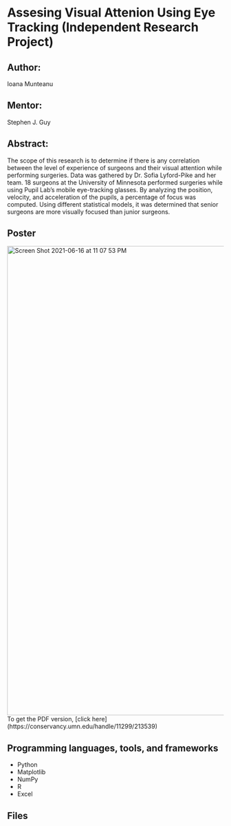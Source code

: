 # Assesing Visual Attenion Using Eye Tracking (Independent Research Project)

## Author:
Ioana Munteanu

## Mentor:
Stephen J. Guy

## Abstract:
The scope of this research is to determine if there is any correlation between the level of experience of surgeons and their visual attention while performing surgeries. Data was gathered by Dr. Sofia Lyford-Pike and her team. 18 surgeons at the University of Minnesota performed surgeries while using Pupil Lab’s mobile eye-tracking glasses. By analyzing the position, velocity, and acceleration of the pupils, a percentage of focus was computed. Using different statistical models, it was determined that senior surgeons are more visually focused than junior surgeons. 

## Poster
<img width="1090" alt="Screen Shot 2021-06-16 at 11 07 53 PM" src="https://user-images.githubusercontent.com/55771175/122329866-c0186400-cef7-11eb-9236-f6e659081e86.png">
To get the PDF version, [click here](https://conservancy.umn.edu/handle/11299/213539)

## Programming languages, tools, and frameworks
 - Python
 - Matplotlib
 - NumPy
 - R
 - Excel

## Files



